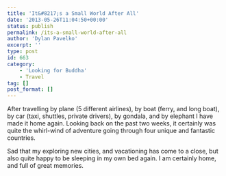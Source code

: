 ```yaml
---
title: 'It&#8217;s a Small World After All'
date: '2013-05-26T11:04:50+00:00'
status: publish
permalink: /its-a-small-world-after-all
author: 'Dylan Pavelko'
excerpt: ''
type: post
id: 663
category:
    - 'Looking for Buddha'
    - Travel
tag: []
post_format: []
---
```

After travelling by plane (5 different airlines), by boat (ferry, and long boat), by car (taxi, shuttles, private drivers), by gondala, and by elephant I have made it home again. Looking back on the past two weeks, it certainly was quite the whirl-wind of adventure going through four unique and fantastic countries.

Sad that my exploring new cities, and vacationing has come to a close, but also quite happy to be sleeping in my own bed again. I am certainly home, and full of great memories.